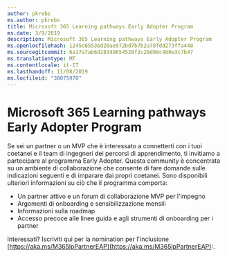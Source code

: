 ```yaml
---
author: pkrebs
ms.author: pkrebs
title: Microsoft 365 Learning pathways Early Adopter Program
ms.date: 3/9/2019
description: Microsoft 365 Learning pathways Early Adopter Program
ms.openlocfilehash: 1245c6553ed20ae972bd7b7b2a78fdd273ffa440
ms.sourcegitcommit: 6a17a7ab6d28349654520f2c28d08c480e3c7b47
ms.translationtype: MT
ms.contentlocale: it-IT
ms.lasthandoff: 11/08/2019
ms.locfileid: "38075970"
---
```

# <a name="microsoft-365-learning-pathways-early-adopter-program"></a>Microsoft 365 Learning pathways Early Adopter Program

Se sei un partner o un MVP che è interessato a connetterti con i tuoi coetanei e il team di ingegneri dei percorsi di apprendimento, ti invitiamo a partecipare al programma Early Adopter. Questa community è concentrata su un ambiente di collaborazione che consente di fare domande sulle indicazioni seguenti e di imparare dai propri coetanei. Sono disponibili ulteriori informazioni su ciò che il programma comporta:  
- Un partner attivo e un forum di collaborazione MVP per l'impegno 
- Argomenti di onboarding e sensibilizzazione mensili 
- Informazioni sulla roadmap 
- Accesso precoce alle linee guida e agli strumenti di onboarding per i partner 

Interessati? Iscriviti qui per la nomination per l'inclusione [https://aka.ms/M365lpPartnerEAP](https://aka.ms/M365lpPartnerEAP):.   

